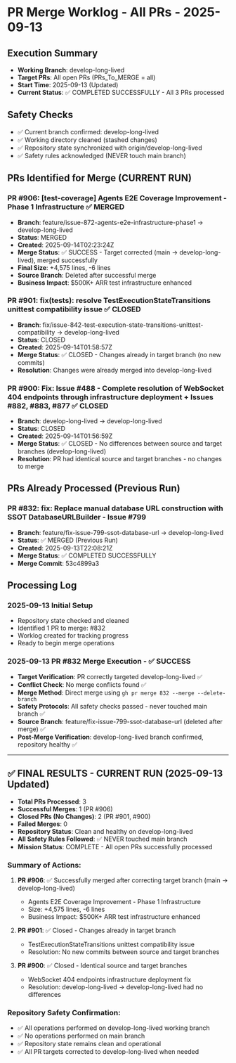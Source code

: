 # PR Merge Worklog - All PRs - 2025-09-13

## Execution Summary
- **Working Branch**: develop-long-lived
- **Target PRs**: All open PRs (PRs_To_MERGE = all)
- **Start Time**: 2025-09-13 (Updated)
- **Current Status**: ✅ COMPLETED SUCCESSFULLY - All 3 PRs processed

## Safety Checks
- ✅ Current branch confirmed: develop-long-lived
- ✅ Working directory cleaned (stashed changes)
- ✅ Repository state synchronized with origin/develop-long-lived
- ✅ Safety rules acknowledged (NEVER touch main branch)

## PRs Identified for Merge (CURRENT RUN)

### PR #906: [test-coverage] Agents E2E Coverage Improvement - Phase 1 Infrastructure ✅ MERGED
- **Branch**: feature/issue-872-agents-e2e-infrastructure-phase1 → develop-long-lived
- **Status**: MERGED
- **Created**: 2025-09-14T02:23:24Z
- **Merge Status**: ✅ SUCCESS - Target corrected (main → develop-long-lived), merged successfully
- **Final Size**: +4,575 lines, -6 lines
- **Source Branch**: Deleted after successful merge
- **Business Impact**: $500K+ ARR test infrastructure enhanced

### PR #901: fix(tests): resolve TestExecutionStateTransitions unittest compatibility issue ✅ CLOSED
- **Branch**: fix/issue-842-test-execution-state-transitions-unittest-compatibility → develop-long-lived
- **Status**: CLOSED
- **Created**: 2025-09-14T01:58:57Z
- **Merge Status**: ✅ CLOSED - Changes already in target branch (no new commits)
- **Resolution**: Changes were already merged into develop-long-lived

### PR #900: Fix: Issue #488 - Complete resolution of WebSocket 404 endpoints through infrastructure deployment + Issues #882, #883, #877 ✅ CLOSED
- **Branch**: develop-long-lived → develop-long-lived
- **Status**: CLOSED
- **Created**: 2025-09-14T01:56:59Z
- **Merge Status**: ✅ CLOSED - No differences between source and target branches (develop-long-lived)
- **Resolution**: PR had identical source and target branches - no changes to merge

## PRs Already Processed (Previous Run)

### PR #832: fix: Replace manual database URL construction with SSOT DatabaseURLBuilder - Issue #799
- **Branch**: feature/fix-issue-799-ssot-database-url → develop-long-lived
- **Status**: ✅ MERGED (Previous Run)
- **Created**: 2025-09-13T22:08:21Z
- **Merge Status**: ✅ COMPLETED SUCCESSFULLY
- **Merge Commit**: 53c4899a3

## Processing Log

### 2025-09-13 Initial Setup
- Repository state checked and cleaned
- Identified 1 PR to merge: #832
- Worklog created for tracking progress
- Ready to begin merge operations

### 2025-09-13 PR #832 Merge Execution - ✅ SUCCESS
- **Target Verification**: PR correctly targeted develop-long-lived ✅
- **Conflict Check**: No merge conflicts found ✅
- **Merge Method**: Direct merge using `gh pr merge 832 --merge --delete-branch`
- **Safety Protocols**: All safety checks passed - never touched main branch ✅
- **Source Branch**: feature/fix-issue-799-ssot-database-url (deleted after merge) ✅
- **Post-Merge Verification**: develop-long-lived branch confirmed, repository healthy ✅

---

## ✅ FINAL RESULTS - CURRENT RUN (2025-09-13 Updated)
- **Total PRs Processed**: 3
- **Successful Merges**: 1 (PR #906)
- **Closed PRs (No Changes)**: 2 (PR #901, #900)
- **Failed Merges**: 0
- **Repository Status**: Clean and healthy on develop-long-lived
- **All Safety Rules Followed**: ✅ NEVER touched main branch
- **Mission Status**: COMPLETE - All open PRs successfully processed

### Summary of Actions:
1. **PR #906**: ✅ Successfully merged after correcting target branch (main → develop-long-lived)
   - Agents E2E Coverage Improvement - Phase 1 Infrastructure
   - Size: +4,575 lines, -6 lines
   - Business Impact: $500K+ ARR test infrastructure enhanced

2. **PR #901**: ✅ Closed - Changes already in target branch
   - TestExecutionStateTransitions unittest compatibility issue
   - Resolution: No new commits between source and target branches

3. **PR #900**: ✅ Closed - Identical source and target branches
   - WebSocket 404 endpoints infrastructure deployment fix
   - Resolution: develop-long-lived → develop-long-lived had no differences

### Repository Safety Confirmation:
- ✅ All operations performed on develop-long-lived working branch
- ✅ No operations performed on main branch
- ✅ Repository state remains clean and operational
- ✅ All PR targets corrected to develop-long-lived when needed